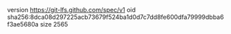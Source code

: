 version https://git-lfs.github.com/spec/v1
oid sha256:8dca08d297225acb73679f524ba1d0d7c7dd8fe600dfa79999dbba6f3ae5680a
size 2565
